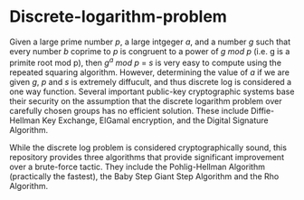 # Discrete-logarithm-problem

Given a large prime number *p*, a large intgeger *a*, and a number *g* such that every number *b* coprime to *p* is congruent to a power of *g mod p* (i.e. g is a primite root mod p), then *g<sup>a</sup> mod p* = *s* is very easy to compute using the repeated squaring algorithm.  However, determining the value of *a* if we are given *g*, *p* and *s* is extremely diffucult, and thus discrete log is considered a one way function.  Several important public-key cryptographic systems base their security on the assumption that the discrete logarithm problem over carefully chosen groups has no efficient solution. These include Diffie-Hellman Key Exchange, ElGamal encryption, and the Digital Signature Algorithm. 

While the discrete log problem is considered cryptographically sound, this repository provides three algorithms that provide significant improvement over a brute-force tactic.  They include the Pohlig-Hellman Algorithm (practically the fastest), the Baby Step Giant Step Algorithm and the Rho Algorithm.
